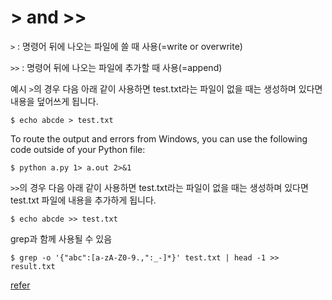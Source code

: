 # > and >>

`>` : 명령어 뒤에 나오는 파일에 쓸 때 사용(=write or overwrite)

`>>` : 명령어 뒤에 나오는 파일에 추가할 때 사용(=append)

예시
`>`의 경우
다음 아래 같이 사용하면 test.txt라는 파일이 없을 때는 생성하며 있다면 내용을 덮어쓰게 됩니다.
```
$ echo abcde > test.txt
```

To route the output and errors from Windows, you can use the following code outside of your Python file:
```
$ python a.py 1> a.out 2>&1
```

`>>`의 경우
다음 아래 같이 사용하면 test.txt라는 파일이 없을 때는 생성하며 있다면 test.txt 파일에 내용을 추가하게 됩니다.
```
$ echo abcde >> test.txt
```

grep과 함께 사용될 수 있음
```
$ grep -o '{"abc":[a-zA-Z0-9.,":_-]*}' test.txt | head -1 >> result.txt
```

[refer](https://twpower.github.io/114-difference-between-single-and-double-greater-than-sign)
